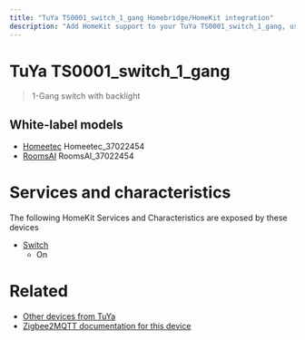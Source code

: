 ```yaml
---
title: "TuYa TS0001_switch_1_gang Homebridge/HomeKit integration"
description: "Add HomeKit support to your TuYa TS0001_switch_1_gang, using Homebridge, Zigbee2MQTT and homebridge-z2m."
---
```

<!---
This file has been GENERATED using src/docgen/docgen.ts
DO NOT EDIT THIS FILE MANUALLY!
-->
# TuYa TS0001_switch_1_gang
> 1-Gang switch with backlight


## White-label models
* [Homeetec](../index.md#homeetec) Homeetec_37022454
* [RoomsAI](../index.md#roomsai) RoomsAI_37022454

# Services and characteristics
The following HomeKit Services and Characteristics are exposed by
these devices

* [Switch](../../switch.md)
  * On


# Related
* [Other devices from TuYa](../index.md#tuya)
* [Zigbee2MQTT documentation for this device](https://www.zigbee2mqtt.io/devices/TS0001_switch_1_gang.html)